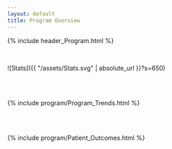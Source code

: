 ```yaml
---
layout: default
title: Program Overview
---
```

{% include header_Program.html %}

<br>

<!-- {% include program/stats.html %}
<img src={{ "/assets/Stats.svg" | absolute_url }} alt="Drawing" width="650px"> -->

![Stats]({{ "/assets/Stats.svg" | absolute_url }}?s=650) <!-- .element style= "width=650px" -->



<br><br>

{% include program/Program_Trends.html %}

<br><br>

{% include program/Patient_Outcomes.html %}
